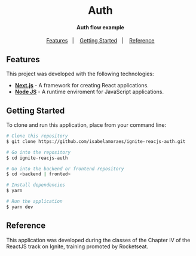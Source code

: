 <h1 align="center">
  Auth
</h1>

<h4 align="center">
  Auth flow example
</h4>

<p align="center">
  <a href="#features">Features</a>&nbsp;&nbsp;&nbsp;|&nbsp;&nbsp;&nbsp;
  <a href="#getting-started">Getting Started</a>&nbsp;&nbsp;&nbsp;|&nbsp;&nbsp;&nbsp;
  <a href="#reference">Reference</a>
</p>

## Features

This project was developed with the following technologies:

- **[Next.js](https://nextjs.org/)** - A framework for creating React applications.
- **[Node JS](https://nodejs.org/)** - A runtime enviroment for JavaScript applications.

## Getting Started

To clone and run this application, place from your command line:

```bash
# Clone this repository
$ git clone https://github.com/isabelamoraes/ignite-reacjs-auth.git

# Go into the repository
$ cd ignite-reacjs-auth

# Go into the backend or frontend repository
$ cd <backend | fronted>

# Install dependencies
$ yarn

# Run the application
$ yarn dev

```

## Reference

This application was developed during the classes of the Chapter IV of the ReactJS track on Ignite, training promoted by Rocketseat.
